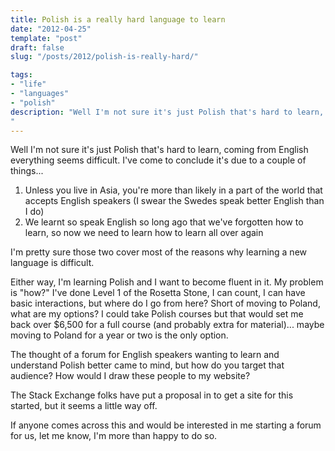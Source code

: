```yaml
---
title: Polish is a really hard language to learn
date: "2012-04-25"
template: "post"
draft: false
slug: "/posts/2012/polish-is-really-hard/"

tags:
- "life"
- "languages"
- "polish"
description: "Well I'm not sure it's just Polish that's hard to learn, coming from English everything seems difficult.  I've come to conclude it's due to a couple of things..."
---
```

Well I'm not sure it's just Polish that's hard to learn, coming from English everything seems difficult.  I've come to conclude it's due to a couple of things...

1. Unless you live in Asia, you're more than likely in a part of the world that accepts English speakers (I swear the Swedes speak better English than I do)
2. We learnt so speak English so long ago that we've forgotten how to learn, so now we need to learn how to learn all over again

I'm pretty sure those two cover most of the reasons why learning a new language is difficult.

Either way, I'm learning Polish and I want to become fluent in it.  My problem is "how?"  I've done Level 1 of the Rosetta Stone, I can count, I can have basic interactions, but where do I go from here?  Short of moving to Poland, what are my options?  I could take Polish courses but that would set me back over $6,500 for a full course (and probably extra for material)... maybe moving to Poland for a year or two is the only option.

The thought of a forum for English speakers wanting to learn and understand Polish better came to mind, but how do you target that audience?  How would I draw these people to my website?

The Stack Exchange folks have put a proposal in to get a site for this started, but it seems a little way off.

If anyone comes across this and would be interested in me starting a forum for us, let me know, I'm more than happy to do so.